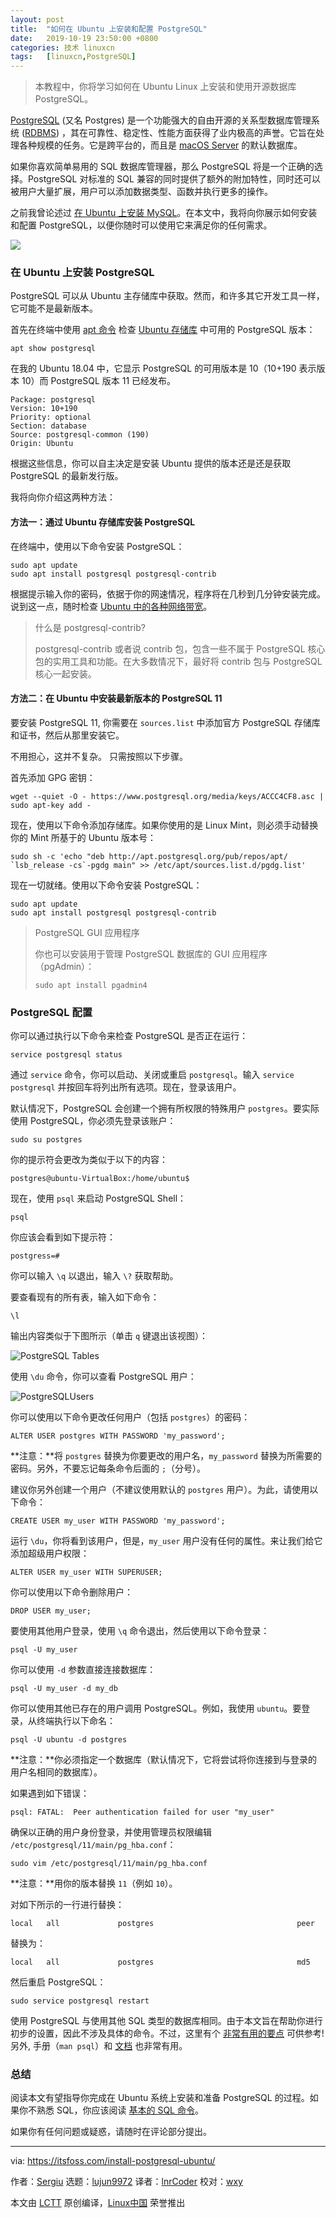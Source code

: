 ```yaml
---
layout: post
title:	"如何在 Ubuntu 上安装和配置 PostgreSQL"
date:	2019-10-19 23:50:00 +0800 
categories:	技术 linuxcn 
tags:	[linuxcn,PostgreSQL]
---
```




> 
> 本教程中，你将学习如何在 Ubuntu Linux 上安装和使用开源数据库 PostgreSQL。
> 
> 
> 


[PostgreSQL](https://www.postgresql.org/) (又名 Postgres) 是一个功能强大的自由开源的关系型数据库管理系统 ([RDBMS](https://www.codecademy.com/articles/what-is-rdbms-sql)) ，其在可靠性、稳定性、性能方面获得了业内极高的声誉。它旨在处理各种规模的任务。它是跨平台的，而且是 [macOS Server](https://www.apple.com/in/macos/server/) 的默认数据库。


如果你喜欢简单易用的 SQL 数据库管理器，那么 PostgreSQL 将是一个正确的选择。PostgreSQL 对标准的 SQL 兼容的同时提供了额外的附加特性，同时还可以被用户大量扩展，用户可以添加数据类型、函数并执行更多的操作。


之前我曾论述过 [在 Ubuntu 上安装 MySQL](https://itsfoss.com/install-mysql-ubuntu/)。在本文中，我将向你展示如何安装和配置 PostgreSQL，以便你随时可以使用它来满足你的任何需求。


![](/Asserts/Images/album/201910/19/225041hsuuqxi6qq2mx6j8.png)


### 在 Ubuntu 上安装 PostgreSQL


PostgreSQL 可以从 Ubuntu 主存储库中获取。然而，和许多其它开发工具一样，它可能不是最新版本。


首先在终端中使用 [apt 命令](https://itsfoss.com/apt-command-guide/) 检查 [Ubuntu 存储库](https://itsfoss.com/ubuntu-repositories/) 中可用的 PostgreSQL 版本：



```
apt show postgresql
```

在我的 Ubuntu 18.04 中，它显示 PostgreSQL 的可用版本是 10（10+190 表示版本 10）而 PostgreSQL 版本 11 已经发布。



```
Package: postgresql
Version: 10+190
Priority: optional
Section: database
Source: postgresql-common (190)
Origin: Ubuntu
```

根据这些信息，你可以自主决定是安装 Ubuntu 提供的版本还是还是获取 PostgreSQL 的最新发行版。


我将向你介绍这两种方法：


#### 方法一：通过 Ubuntu 存储库安装 PostgreSQL


在终端中，使用以下命令安装 PostgreSQL：



```
sudo apt update
sudo apt install postgresql postgresql-contrib
```

根据提示输入你的密码，依据于你的网速情况，程序将在几秒到几分钟安装完成。说到这一点，随时检查 [Ubuntu 中的各种网络带宽](https://itsfoss.com/network-speed-monitor-linux/)。



> 
> 什么是 postgresql-contrib?
> 
> 
> postgresql-contrib 或者说 contrib 包，包含一些不属于 PostgreSQL 核心包的实用工具和功能。在大多数情况下，最好将 contrib 包与 PostgreSQL 核心一起安装。
> 
> 
> 


#### 方法二：在 Ubuntu 中安装最新版本的 PostgreSQL 11


要安装 PostgreSQL 11, 你需要在 `sources.list` 中添加官方 PostgreSQL 存储库和证书，然后从那里安装它。


不用担心，这并不复杂。 只需按照以下步骤。


首先添加 GPG 密钥：



```
wget --quiet -O - https://www.postgresql.org/media/keys/ACCC4CF8.asc | sudo apt-key add -
```

现在，使用以下命令添加存储库。如果你使用的是 Linux Mint，则必须手动替换你的 Mint 所基于的 Ubuntu 版本号：



```
sudo sh -c 'echo "deb http://apt.postgresql.org/pub/repos/apt/ `lsb_release -cs`-pgdg main" >> /etc/apt/sources.list.d/pgdg.list'
```

现在一切就绪。使用以下命令安装 PostgreSQL：



```
sudo apt update
sudo apt install postgresql postgresql-contrib
```


> 
> PostgreSQL GUI 应用程序
> 
> 
> 你也可以安装用于管理 PostgreSQL 数据库的 GUI 应用程序（pgAdmin）：
> 
> 
> `sudo apt install pgadmin4`
> 
> 
> 


### PostgreSQL 配置


你可以通过执行以下命令来检查 PostgreSQL 是否正在运行：



```
service postgresql status
```

通过 `service` 命令，你可以启动、关闭或重启 `postgresql`。输入 `service postgresql` 并按回车将列出所有选项。现在，登录该用户。


默认情况下，PostgreSQL 会创建一个拥有所权限的特殊用户 `postgres`。要实际使用 PostgreSQL，你必须先登录该账户：



```
sudo su postgres
```

你的提示符会更改为类似于以下的内容：



```
postgres@ubuntu-VirtualBox:/home/ubuntu$ 
```

现在，使用 `psql` 来启动 PostgreSQL Shell：



```
psql
```

你应该会看到如下提示符：



```
postgress=#
```

你可以输入 `\q` 以退出，输入 `\?` 获取帮助。


要查看现有的所有表，输入如下命令：



```
\l
```

输出内容类似于下图所示（单击 `q` 键退出该视图）：


![PostgreSQL Tables](/Asserts/Images/album/201910/19/225044l3a8rezjd83og2ry.png)


使用 `\du` 命令，你可以查看 PostgreSQL 用户：


![PostgreSQLUsers](/Asserts/Images/album/201910/19/225045tb86k3nnv0l0nlkj.png)


你可以使用以下命令更改任何用户（包括 `postgres`）的密码：



```
ALTER USER postgres WITH PASSWORD 'my_password';
```

**注意：**将 `postgres` 替换为你要更改的用户名，`my_password` 替换为所需要的密码。另外，不要忘记每条命令后面的 `;`（分号）。


建议你另外创建一个用户（不建议使用默认的 `postgres` 用户）。为此，请使用以下命令：



```
CREATE USER my_user WITH PASSWORD 'my_password';
```

运行 `\du`，你将看到该用户，但是，`my_user` 用户没有任何的属性。来让我们给它添加超级用户权限：



```
ALTER USER my_user WITH SUPERUSER;
```

你可以使用以下命令删除用户：



```
DROP USER my_user;
```

要使用其他用户登录，使用 `\q` 命令退出，然后使用以下命令登录：



```
psql -U my_user
```

你可以使用 `-d` 参数直接连接数据库：



```
psql -U my_user -d my_db
```

你可以使用其他已存在的用户调用 PostgreSQL。例如，我使用 `ubuntu`。要登录，从终端执行以下命名：



```
psql -U ubuntu -d postgres
```

**注意：**你必须指定一个数据库（默认情况下，它将尝试将你连接到与登录的用户名相同的数据库）。


如果遇到如下错误：



```
psql: FATAL:  Peer authentication failed for user "my_user"
```

确保以正确的用户身份登录，并使用管理员权限编辑 `/etc/postgresql/11/main/pg_hba.conf`：



```
sudo vim /etc/postgresql/11/main/pg_hba.conf
```

**注意：**用你的版本替换 `11`（例如 `10`）。


对如下所示的一行进行替换：



```
local   all             postgres                                peer
```

替换为：



```
local   all             postgres                                md5
```

然后重启 PostgreSQL：



```
sudo service postgresql restart
```

使用 PostgreSQL 与使用其他 SQL 类型的数据库相同。由于本文旨在帮助你进行初步的设置，因此不涉及具体的命令。不过，这里有个 [非常有用的要点](https://gist.github.com/Kartones/dd3ff5ec5ea238d4c546) 可供参考! 另外, 手册（`man psql`）和 [文档](https://www.postgresql.org/docs/manuals/) 也非常有用。


### 总结


阅读本文有望指导你完成在 Ubuntu 系统上安装和准备 PostgreSQL 的过程。如果你不熟悉 SQL，你应该阅读 [基本的 SQL 命令](https://itsfoss.com/basic-sql-commands/)。


如果你有任何问题或疑惑，请随时在评论部分提出。




---


via: <https://itsfoss.com/install-postgresql-ubuntu/>


作者：[Sergiu](https://itsfoss.com/author/sergiu/) 选题：[lujun9972](https://github.com/lujun9972) 译者：[lnrCoder](https://github.com/lnrCoder) 校对：[wxy](https://github.com/wxy)


本文由 [LCTT](https://github.com/LCTT/TranslateProject) 原创编译，[Linux中国](https://linux.cn/) 荣誉推出
